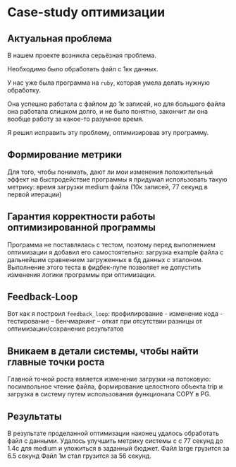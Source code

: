 # Case-study оптимизации

## Актуальная проблема
В нашем проекте возникла серьёзная проблема.

Необходимо было обработать файл с 1кк данных.

У нас уже была программа на `ruby`, которая умела делать нужную обработку.

Она успешно работала с файлом до 1к записей, но для большого файла она работала слишком долго, и не было понятно, закончит ли она вообще работу за какое-то разумное время.

Я решил исправить эту проблему, оптимизировав эту программу.

## Формирование метрики
Для того, чтобы понимать, дают ли мои изменения положительный эффект на быстродействие программы я придумал использовать такую метрику: время загрузки medium файла (10к записей, 77 секунд в первой итерации)

## Гарантия корректности работы оптимизированной программы
Программа не поставлялась с тестом, поэтому перед выполнением оптимизации я добавил его самостоятельно: загрузка example файла с дальнейшим сравнением загруженных в бд данных с эталоном. Выполнение этого теста в фидбек-лупе позволяет не допустить изменения логики программы при оптимизации.

## Feedback-Loop
Вот как я построил `feedback_loop`: профилирование - изменение кода - тестирование – бенчмаркинг – откат при отсутствии разницы от оптимизации/сохранение результатов

## Вникаем в детали системы, чтобы найти главные точки роста
Главной точкой роста является изменение загрузки на потоковую: посимвольное чтение файла, формирование целостного объекта trip и загрузка в систему путем использования функционала COPY в PG.

## Результаты
В результате проделанной оптимизации наконец удалось обработать файл с данными. 
Удалось улучшить метрику системы с с 77 секунд до 1.4с для medium и уложиться в заданный бюджет.
Файл large грузится за 6.5 секунд
Файл 1м стал грузится за 56 секунд.


